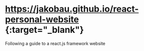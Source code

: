 # https://jakobau.github.io/react-personal-website {:target="_blank"}
Following a guide to a react.js framework website
